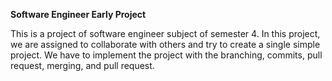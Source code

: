 **Software Engineer Early Project**

This is a project of software engineer subject of semester 4.
In this project, we are assigned to collaborate with others and try to create a single simple project.
We have to implement the project with the branching, commits, pull request, merging, and pull request.
